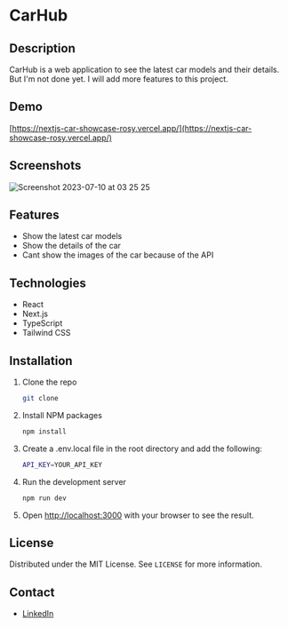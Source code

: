 # CarHub

## Description

CarHub is a web application to see the latest car models and their details. But I'm not done yet. I will add more features to this project.

## Demo

[https://nextjs-car-showcase-rosy.vercel.app/](https://nextjs-car-showcase-rosy.vercel.app/)

## Screenshots

![Screenshot 2023-07-10 at 03 25 25](https://github.com/yurkenn/nextjs-promptopia/assets/69719126/e905b0b7-49bd-4659-af7a-97d8d7fdf12a)

## Features

- Show the latest car models
- Show the details of the car
- Cant show the images of the car because of the API

## Technologies

- React
- Next.js
- TypeScript
- Tailwind CSS

## Installation

1. Clone the repo
   ```sh
   git clone
   ```
2. Install NPM packages
   ```sh
   npm install
   ```
3. Create a .env.local file in the root directory and add the following:

   ```sh
   API_KEY=YOUR_API_KEY
   ```

4. Run the development server
   ```sh
   npm run dev
   ```
5. Open [http://localhost:3000](http://localhost:3000) with your browser to see the result.

## License

Distributed under the MIT License. See `LICENSE` for more information.

## Contact

- [LinkedIn](https://www.linkedin.com/in/o%C4%9Fuzy%C3%BCrken)

